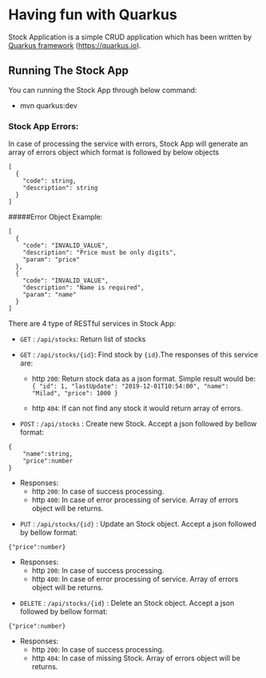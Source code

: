 # Having fun with Quarkus


Stock Application is a simple CRUD application which has been written by
[Quarkus framework](https://quarkus.io/) (https://quarkus.io).

## Running The Stock App
You can running the Stock App through below command:
*  mvn quarkus:dev


### Stock App Errors:
In case of processing the service with errors, Stock App will generate an array of errors object 
which format is followed by below objects 
```
[
  {
    "code": string,
    "description": string
  }
]
```
#####Error Object Example:
```
[
  {
    "code": "INVALID_VALUE",
    "description": "Price must be only digits",
    "param": "price"
  },
  {
    "code": "INVALID_VALUE",
    "description": "Name is required",
    "param": "name"
  }
]
``` 

There are 4 type of RESTful services in Stock App:

- ``GET`` : `/api/stocks`: Return list of stocks
- ``GET`` : `/api/stocks/{id}`: Find stock by `{id}`.The responses of this service are:
    - http `200`: Return stock data as a json format. Simple result would be: 
``
{
  "id": 1,
  "lastUpdate": "2019-12-01T10:54:00",
  "name": "Milad",
  "price": 1000
}
``
    
    - http `404`: If can not find any stock it would return array of errors.

- ``POST`` : `/api/stocks` : Create new Stock. Accept a json followed by bellow format:
```
{
    "name":string,
    "price":number
}
```
- Responses:
    - http `200`: In case of success processing.
    - http `400`: In case of error processing of service. Array of errors object will be returns.

* ``PUT`` : `/api/stocks/{id}` : Update an Stock object. Accept a json followed by bellow format:
```
{"price":number}
```
- Responses:
    - http `200`: In case of success processing.
    - http `400`: In case of error processing of service. Array of errors object will be returns.

* ``DELETE`` : `/api/stocks/{id}` : Delete an Stock object. Accept a json followed by bellow format:
```
{"price":number}
```
- Responses:
    - http `200`: In case of success processing.
    - http `404`: In case of missing Stock. Array of errors object will be returns.